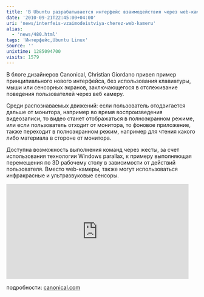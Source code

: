 ```yaml
---
title: 'В Ubuntu разрабатывается интерфейс взаимодействия через web-камеру'
date: '2010-09-21T22:45:00+04:00'
uri: 'news/interfeis-vzaimodeistviya-cherez-web-kameru'
alias: 
  - 'news/480.html'
tags: 'Интерфейс,Ubuntu Linux'
source: ''
unixtime: 1285094700
visits: 1579
---
```

В блоге дизайнеров Canonical, Christian Giordano привел пример принципиального нового интерфейса, без использования клавиатуры, мыши или сенсорных экранов, заключающегося в отслеживание поведения пользователей через веб камеру.

Среди распознаваемых движений: если пользователь отодвигается дальше от монитора, например во время воспроизведения видеозаписи, то видео станет отображаться в полноэкранном режиме, или если пользователь отходит от монитора, то фоновое приложение, также переходит в полноэкранном режим, например для чтения какого либо материала в стороне от монитора.

Доступна возможность выполнения команд через жесты, за счет использования технологии Windows parallax, к примеру выполняющая перемещения по 3D рабочему столу в зависимости от действий пользователя. Вместо web-камеры, также могут использоваться инфракрасные и ультразвуковые сенсоры.

<iframe src="http://player.vimeo.com/video/14959854" width="480" height="250" frameborder="0"></iframe>

подробности: [canonical.com](http://design.canonical.com/2010/09/getting-physical/)
